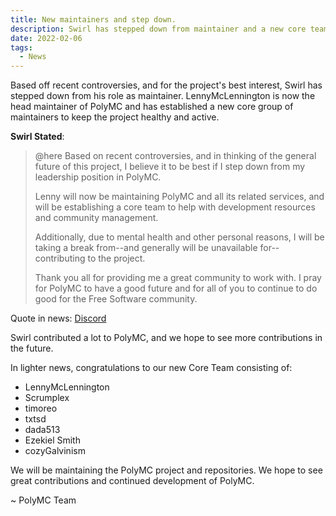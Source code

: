 ```yaml
---
title: New maintainers and step down.
description: Swirl has stepped down from maintainer and a new core team has been established.
date: 2022-02-06
tags:
  - News
---
```


Based off recent controversies, and for the project's best interest, Swirl has stepped down from his role as maintainer. LennyMcLennington is now the head maintainer of PolyMC and has established a new core group of maintainers to keep the project healthy and active.

**Swirl Stated**:

> @here Based on recent controversies, and in thinking of the general future of this project, I believe it to be best if I step down from my leadership position in PolyMC.
>
> Lenny will now be maintaining PolyMC and all its related services, and will be establishing a core team to help with development resources and community management.
>
> Additionally, due to mental health and other personal reasons, I will be taking a break from--and generally will be unavailable for--contributing to the project.
>
> Thank you all for providing me a great community to work with. I pray for PolyMC to have a good future and for all of you to continue to do good for the Free Software community.

Quote in news: [Discord](https://discordapp.com/channels/923671181020766230/923672379144671263/939731859431100416)

Swirl contributed a lot to PolyMC, and we hope to see more contributions in the future.

In lighter news, congratulations to our new Core Team consisting of:

- LennyMcLennington
- Scrumplex
- timoreo
- txtsd
- dada513
- Ezekiel Smith
- cozyGalvinism

We will be maintaining the PolyMC project and repositories. We hope to see great contributions and continued development of PolyMC.

~ PolyMC Team
